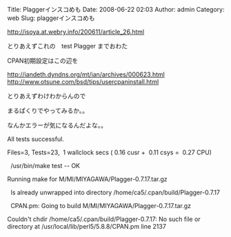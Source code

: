 Title: Plaggerインスコめも
Date: 2008-06-22 02:03
Author: admin
Category: web
Slug: plaggerインスコめも

<http://isoya.at.webry.info/200611/article_26.html>

<div>

とりあえずこれの　test Plagger までおわた

</div>

<div>

</div>

<div>

CPAN初期設定はこの辺を

</div>

<div>

<http://iandeth.dyndns.org/mt/ian/archives/000623.html>  
<http://www.otsune.com/bsd/tips/usercpaninstall.html>

</div>

<div>

</div>

<div>

とりあえずわけわからんので

</div>

<div>

まるぱくりでやってみるか。。

</div>

<div>

</div>

<div>

なんかエラーが気になるんだよな。。

</div>

<div>

</div>

<div>

<div>

All tests successful.

</div>

<div>

Files=3, Tests=23,  1 wallclock secs ( 0.16 cusr +  0.11 csys =  0.27
CPU)

</div>

<div>

  /usr/bin/make test -- OK

</div>

<div>

Running make for M/MI/MIYAGAWA/Plagger-0.7.17.tar.gz

</div>

<div>

  Is already unwrapped into directory
/home/ca5/.cpan/build/Plagger-0.7.17

</div>

<div>

</div>

<div>

  CPAN.pm: Going to build M/MI/MIYAGAWA/Plagger-0.7.17.tar.gz

</div>

<div>

</div>

<div>

Couldn't chdir /home/ca5/.cpan/build/Plagger-0.7.17: No such file or
directory at /usr/local/lib/perl5/5.8.8/CPAN.pm line 2137

</div>

<div>

</div>

</div>
